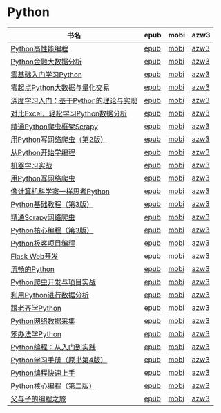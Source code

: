 # Python

| 书名 | epub | mobi | azw3 |
| --- | --- | --- | --- |
| [Python高性能编程](http://ct.dalanmei.com/f/31084289-571638672-e2d044) | [epub](http://ct.dalanmei.com/f/31084289-571638672-e2d044) | [mobi](http://ct.dalanmei.com/f/31084289-572120900-624180) | [azw3](http://ct.dalanmei.com/f/31084289-572182204-39b15a) |
| [Python金融大数据分析](http://ct.dalanmei.com/f/31084289-571638085-62c3df) | [epub](http://ct.dalanmei.com/f/31084289-571638085-62c3df) | [mobi](http://ct.dalanmei.com/f/31084289-572121596-7ee39d) | [azw3](http://ct.dalanmei.com/f/31084289-572183087-b11078) |
| [零基础入门学习Python](http://ct.dalanmei.com/f/31084289-571631860-7c00e1) | [epub](http://ct.dalanmei.com/f/31084289-571631860-7c00e1) | [mobi](http://ct.dalanmei.com/f/31084289-572126829-49803a) | [azw3](http://ct.dalanmei.com/f/31084289-572186954-348e7f) |
| [零起点Python大数据与量化交易](http://ct.dalanmei.com/f/31084289-571625837-01eb7c) | [epub](http://ct.dalanmei.com/f/31084289-571625837-01eb7c) | [mobi](http://ct.dalanmei.com/f/31084289-572129625-0e799e) | [azw3](http://ct.dalanmei.com/f/31084289-572189842-2f4adf) |
| [深度学习入门：基于Python的理论与实现](http://ct.dalanmei.com/f/31084289-571562284-c732a6) | [epub](http://ct.dalanmei.com/f/31084289-571562284-c732a6) | [mobi](http://ct.dalanmei.com/f/31084289-571991901-190040) | [azw3](http://ct.dalanmei.com/f/31084289-571910913-7c0da5) |
| [对比Excel，轻松学习Python数据分析](http://ct.dalanmei.com/f/31084289-571607455-980c56) | [epub](http://ct.dalanmei.com/f/31084289-571607455-980c56) | [mobi](http://ct.dalanmei.com/f/31084289-571736213-f53f24) | [azw3](http://ct.dalanmei.com/f/31084289-571914341-f20b31) |
| [精通Python爬虫框架Scrapy](http://ct.dalanmei.com/f/31084289-571537691-f752bc) | [epub](http://ct.dalanmei.com/f/31084289-571537691-f752bc) | [mobi](http://ct.dalanmei.com/f/31084289-571805852-4085ee) | [azw3](http://ct.dalanmei.com/f/31084289-571991576-8d216e) |
| [用Python写网络爬虫（第2版）](http://ct.dalanmei.com/f/31084289-571549724-4dc395) | [epub](http://ct.dalanmei.com/f/31084289-571549724-4dc395) | [mobi](http://ct.dalanmei.com/f/31084289-571835741-65dee3) | [azw3](http://ct.dalanmei.com/f/31084289-572065737-e111a3) |
| [从Python开始学编程](http://ct.dalanmei.com/f/31084289-571556325-2cb9dd) | [epub](http://ct.dalanmei.com/f/31084289-571556325-2cb9dd) | [mobi](http://ct.dalanmei.com/f/31084289-571913218-b4d55f) | [azw3](http://ct.dalanmei.com/f/31084289-572073419-80a48b) |
| [机器学习实战](http://ct.dalanmei.com/f/31084289-571557685-c953f2) | [epub](http://ct.dalanmei.com/f/31084289-571557685-c953f2) | [mobi](http://ct.dalanmei.com/f/31084289-571916169-5a291f) | [azw3](http://ct.dalanmei.com/f/31084289-572074709-2c07b7) |
| [用Python写网络爬虫](None) | [epub](None) | [mobi](None) | [azw3](None) |
| [像计算机科学家一样思考Python](http://ct.dalanmei.com/f/31084289-571562045-15ddec) | [epub](http://ct.dalanmei.com/f/31084289-571562045-15ddec) | [mobi](http://ct.dalanmei.com/f/31084289-571990579-b3fff4) | [azw3](http://ct.dalanmei.com/f/31084289-571840773-129dd9) |
| [Python基础教程（第3版）](http://ct.dalanmei.com/f/31084289-571587110-d1a453) | [epub](http://ct.dalanmei.com/f/31084289-571587110-d1a453) | [mobi](http://ct.dalanmei.com/f/31084289-571732290-042a93) | [azw3](http://ct.dalanmei.com/f/31084289-571843048-39ae80) |
| [精通Scrapy网络爬虫](http://ct.dalanmei.com/f/31084289-571585883-57ad9f) | [epub](http://ct.dalanmei.com/f/31084289-571585883-57ad9f) | [mobi](http://ct.dalanmei.com/f/31084289-571732822-d7f46f) | [azw3](http://ct.dalanmei.com/f/31084289-571848330-40b108) |
| [Python核心编程（第3版）](http://ct.dalanmei.com/f/31084289-571584608-720bea) | [epub](http://ct.dalanmei.com/f/31084289-571584608-720bea) | [mobi](http://ct.dalanmei.com/f/31084289-571735414-e98d90) | [azw3](http://ct.dalanmei.com/f/31084289-571852748-7af3fa) |
| [Python极客项目编程](http://ct.dalanmei.com/f/31084289-571584431-59d4ae) | [epub](http://ct.dalanmei.com/f/31084289-571584431-59d4ae) | [mobi](http://ct.dalanmei.com/f/31084289-571735511-df31ab) | [azw3](http://ct.dalanmei.com/f/31084289-571853461-a16523) |
| [Flask Web开发](http://ct.dalanmei.com/f/31084289-571584263-98b190) | [epub](http://ct.dalanmei.com/f/31084289-571584263-98b190) | [mobi](http://ct.dalanmei.com/f/31084289-571735601-21d47b) | [azw3](http://ct.dalanmei.com/f/31084289-571853790-01c1f2) |
| [流畅的Python](http://ct.dalanmei.com/f/31084289-571584258-9166fa) | [epub](http://ct.dalanmei.com/f/31084289-571584258-9166fa) | [mobi](http://ct.dalanmei.com/f/31084289-571735613-2e3981) | [azw3](http://ct.dalanmei.com/f/31084289-571853926-716c4c) |
| [Python爬虫开发与项目实战](http://ct.dalanmei.com/f/31084289-571584118-c4b998) | [epub](http://ct.dalanmei.com/f/31084289-571584118-c4b998) | [mobi](http://ct.dalanmei.com/f/31084289-571735755-83da32) | [azw3](http://ct.dalanmei.com/f/31084289-571854115-53d9c1) |
| [利用Python进行数据分析](http://ct.dalanmei.com/f/31084289-571583193-a4dd76) | [epub](http://ct.dalanmei.com/f/31084289-571583193-a4dd76) | [mobi](http://ct.dalanmei.com/f/31084289-571736176-9f9f10) | [azw3](http://ct.dalanmei.com/f/31084289-571856038-5eea8c) |
| [跟老齐学Python](http://ct.dalanmei.com/f/31084289-571588902-a1b451) | [epub](http://ct.dalanmei.com/f/31084289-571588902-a1b451) | [mobi](http://ct.dalanmei.com/f/31084289-571737607-4a145e) | [azw3](http://ct.dalanmei.com/f/31084289-571867662-6fad2f) |
| [Python网络数据采集](http://ct.dalanmei.com/f/31084289-571588584-3bdf33) | [epub](http://ct.dalanmei.com/f/31084289-571588584-3bdf33) | [mobi](http://ct.dalanmei.com/f/31084289-571737905-9d512c) | [azw3](http://ct.dalanmei.com/f/31084289-571868054-1a2b76) |
| [笨办法学Python](http://ct.dalanmei.com/f/31084289-571588578-d34f64) | [epub](http://ct.dalanmei.com/f/31084289-571588578-d34f64) | [mobi](http://ct.dalanmei.com/f/31084289-571737911-898421) | [azw3](http://ct.dalanmei.com/f/31084289-571868060-1c4e4f) |
| [Python编程：从入门到实践](http://ct.dalanmei.com/f/31084289-571495800-12e68c) | [epub](http://ct.dalanmei.com/f/31084289-571495800-12e68c) | [mobi](http://ct.dalanmei.com/f/31084289-571773765-db3f6d) | [azw3](http://ct.dalanmei.com/f/31084289-571870609-de3afc) |
| [Python学习手册（原书第4版）](http://ct.dalanmei.com/f/31084289-571515673-d95db9) | [epub](http://ct.dalanmei.com/f/31084289-571515673-d95db9) | [mobi](http://ct.dalanmei.com/f/31084289-571777406-e00eda) | [azw3](http://ct.dalanmei.com/f/31084289-571876533-bed7ee) |
| [Python编程快速上手](http://ct.dalanmei.com/f/31084289-571425109-51ef04) | [epub](http://ct.dalanmei.com/f/31084289-571425109-51ef04) | [mobi](http://ct.dalanmei.com/f/31084289-571783177-ddbce8) | [azw3](http://ct.dalanmei.com/f/31084289-571884192-b9cf71) |
| [Python核心编程（第二版）](http://ct.dalanmei.com/f/31084289-571456735-8ee04c) | [epub](http://ct.dalanmei.com/f/31084289-571456735-8ee04c) | [mobi](http://ct.dalanmei.com/f/31084289-571789298-14c330) | [azw3](http://ct.dalanmei.com/f/31084289-571894385-e27615) |
| [父与子的编程之旅](http://ct.dalanmei.com/f/31084289-571457120-1d027b) | [epub](http://ct.dalanmei.com/f/31084289-571457120-1d027b) | [mobi](http://ct.dalanmei.com/f/31084289-571789966-22b37d) | [azw3](http://ct.dalanmei.com/f/31084289-571895391-b8fa2b) |
